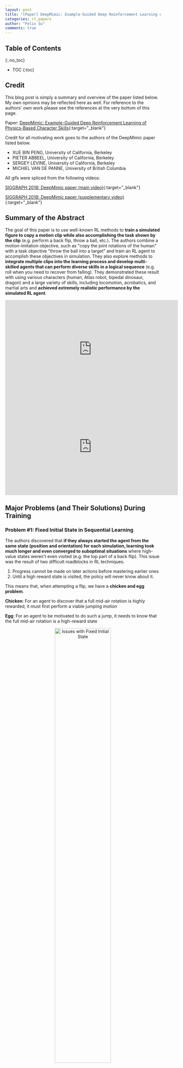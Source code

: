 ```yaml
---
layout: post
title: "[Paper] DeepMimic: Example-Guided Deep Reinforcement Learning of Physics-Based Character Skills"
categories: rl_papers
author: "Felix Su"
comments: true
---
```


## Table of Contents
{:.no_toc}
* TOC
{:toc}

## Credit

This blog post is simply a summary and overview of the paper listed below. My own opinions may be reflected here as well. For reference to the authors' own work please see the references at the very bottom of this page.

Paper: [DeepMimic: Example-Guided Deep Reinforcement Learning of Physics-Based Character Skills](https://xbpeng.github.io/projects/DeepMimic/2018_TOG_DeepMimic.pdf){:target="_blank"}

Credit for all motivating work goes to the authors of the DeepMimic paper listed below.

- XUE BIN PENG, University of California, Berkeley
- PIETER ABBEEL, University of California, Berkeley
- SERGEY LEVINE, University of California, Berkeley
- MICHIEL VAN DE PANNE, University of British Columbia

All gifs were spliced from the following videos:

[SIGGRAPH 2018: DeepMimic paper (main video)](https://youtu.be/vppFvq2quQ0){:target="_blank"}

[SIGGRAPH 2018: DeepMimic paper (supplementary video)](https://youtu.be/8KdDwRLtNHQ){:target="_blank"}

## Summary of the Abstract

The goal of this paper is to use well-known RL methods to **train a simulated figure to copy a motion clip while also accomplishing the task shown by the clip** (e.g. perform a back flip, throw a ball, etc.). The authors combine a motion-imitation objective, such as "copy the joint rotations of the human" with a task objective "throw the ball into a target" and train an RL agent to accomplish these objectives in simulation. They also explore methods to **integrate multiple clips into the learning process and develop multi-skilled agents that can perform diverse skills in a logical sequence** (e.g. roll when you need to recover from falling). They demonstrated these result with using various characters (human, Atlas robot, bipedal dinosaur, dragon) and a large variety of skills, including locomotion, acrobatics, and martial arts and **achieved extremely realistic performance by the simulated RL agent**.

<div style="text-align:center">
	<iframe width="560" height="315" src="https://www.youtube.com/embed/vppFvq2quQ0" frameborder="0" allow="accelerometer; autoplay; encrypted-media; gyroscope; picture-in-picture" allowfullscreen></iframe>
	<iframe width="560" height="315" src="https://www.youtube.com/embed/8KdDwRLtNHQ" frameborder="0" allow="accelerometer; autoplay; encrypted-media; gyroscope; picture-in-picture" allowfullscreen></iframe>
</div>

## Major Problems (and Their Solutions) During Training

### Problem #1: Fixed Initial State in Sequential Learning

The authors discovered that **if they always started the agent from the same state (position and orientation) for each simulation, learning took much longer and even converged to suboptimal situations** where high-value states weren't even visited (e.g. the top part of a back flip). This issue was the result of two difficult roadblocks in RL techniques.

1. Progress cannot be made on later actions before mastering earlier ones
2. Until a high reward state is visited, the policy will never know about it.

This means that, when attempting a flip, we have a **chicken and egg problem**.

**Chicken**: For an agent to discover that a full mid-air rotation is highly rewarded, it must first perform a viable jumping motion

**Egg**: For an agent to be motivated to do such a jump, it needs to know that the full mid-air rotation is a high-reward state

<div style="text-align:center">
	<img src="/assets/img/deepmimic/no_rsi.gif" width="60%" alt="Issues with Fixed Initial State">
</div>
<br>

### Solution: Reference State Initialization

To solve the chicken and egg issue, we simply initialize each episode with a randomly sampled state from the reference motion. If we do this, **our agent can learn from high reward states before even learning how to reach them**.

Note: This works because the agent will learn to converge to the initially sampled reference state. This is important because if we don't converge to the initially sampled state, then learning from that state could be much less useful.

<div style="text-align:center">
	<img src="/assets/img/deepmimic/rsi.png" width="60%" alt="Reference State Initialization">
</div>
<br>

### Problem #2: Fixed Period Termination for Cyclic Tasks

By **fixing the number of timesteps that a simulation takes before it automatically terminates and by having no failure condition that zeros out the reward for the remainder of a training cycle**, the resulting data will be **dominated by agents attempting to recover from failures instead of focusing on globally optimizing the task**. This is the case because failures happen more often than successes and are hard to recover from.

Here is an example where an agent falls on the floor and continuous attempting a flip in that state instead of accomplishing the flip.

<div style="text-align:center">
	<img src="/assets/img/deepmimic/no_et.gif" width="60%" alt="Issues with Fixed Period Termination">
</div>
<br>

### Solution: Early Termination

To solve this, we must simply stop any training episode that reaches some termination criteria (i.e. the torso hits the ground). After this time, the agent is left with zero reward for the remainder of the episode (eliminating the effect of any data from further actions).

This simple solution biases the data distribution in favor of samples that are actually relevant to the global task.

<mark>As we see here, the combination of these two solutions removes limiters that would prevent our agents from succeeding.</mark>

<div style="text-align:center">
	<img src="/assets/img/deepmimic/rsi_et.gif" width="60%" alt="Reference State Initialization + Early Termination Success">
	<br>
	Left: RSI+ET. Middle: No RSI. Right: No ET
</div>
<br>

## Neural Network Architectures

### Policy Network

The authors used a neural network to map state $s$ and goal $g$ to a Gaussian action distribution, represented by a layer of linear units (one for each action dimension (joint)). They would use the resulting Gaussian means $\mu(s)$ and a fixed diagonal covariance matrix (hyperparameter) to sample actions for their training.

*Note: This network is augmented with a height map for vision-based tasks.*

$$\pi(a \mid s) = \mathcal{N}(\mu(s), \Sigma)$$

<div style="text-align:center">
	<img src="/assets/img/deepmimic/policy_network.png" width="60%" alt="Policy Network">
</div>
<br>

### Value Network

Another neural network was used to map state $s$ and goal $g$ to a single estimated value $V(s)$, which would represent how "good" that given state was. This network is designed almost identically to the policy network, but output layer consists of a single linear unit.

<div style="text-align:center">
	<img src="/assets/img/deepmimic/value_network.png" width="60%" alt="Value Network">
</div>
<br>

## Algorithm

### (PPO) Proximal Policy Optimization

The authors used PPO because it does well to mitigate high variance issues with policy gradients and avoids the difficulties of enforcing hard KL divergence constraints as in TRPO.

<div style="text-align:center">
	<img src="/assets/img/deepmimic/ppo_algo.png" width="100%" alt="Proximal Policy Optimization Pseudocode">
</div>
<br>

### Temporal Difference (TD) Target Value Estimator

TBD

### Generalize Advantage Estimate (GAE)

TBD

### Surrogate Clip Loss

TBD

## Two Term Reward

The **combined imitation objective and task objective** used for training is defined as such:

$$r_t = \omega^I r_t^I + \omega^G r_t^G$$

- Reward weights $\omega^I$ and $\omega^G$ are tunable hyperparameters
- $r_t^I$ is the **imitation reward**
- $r_t^G$ is the **task reward**

### Imitation Reward

The imitation reward is further broken down into 4 components:

$$r_t^I = =\omega^p r_t^p + \omega^v r_t^v + \omega^e r_t^e + \omega^c r_t^c$$

$$\omega^p = 0.65, \omega^v = 0.1, \omega^e = 0.15, \omega^c = 0.1$$

Where the following definitions and objectives are given:

|$r_t^p$|**Pose Reward**|Match joint orientations|
|$r_t^v$|**Velocity Reward**|Match joint velocities|
|$r_t^e$|**End-Effector Reward**|Match positions of hands and feet|
|$r_t^c$|**Center of Mass Reward**|Match center of mass positions|

#### Pose Reward

By including this in the imitation objective, the agent will **minimize the difference between the joint orientation quaternions** of the reference motion and the simulated character.

$$r_t^p =\exp\bigg[-2\bigg(\sum_j \|\hat{q}_t^j \ominus q_t^j\|^2\bigg)\bigg]$$

Variable and Operation definitions:

|$\hat{q}_t^j$|Orientation of the reference agent's $j$-th joint at timestep $t$ (represented as a quaternion)|
|$q_t^j$|Orientation of the simulated agent's $j$-th joint at timestep $t$ (represented as a quaternion)|
|$$\left\lVert\hat{q}_t^j \ominus q_t^j\right\rVert$$|Gives the absolute difference between 2 quaternions in terms of scalar rotation about the quaternion axis (in radians)|

#### Velocity Reward

This causes the agent to **minimize the difference between local joint velocities** of the reference character and the simulated character.

$$r_t^v =\exp\bigg[-0.1\bigg(\sum_j \|\hat{\dot{q}}_t^j - \dot{q}_t^j\|^2\bigg)\bigg]$$

Variable and Operation definitions:

|$\hat{\dot{q}}_t^j$|Target velocity of $j$-th reference joint (calculated by finite difference using data)|
|$\dot{q}_t^j$|Angular velocity of the $j$-th joint in simulation|

#### End-Effector Reward

This allows the agent to **minimize the difference between the end-effector positions** of the reference motion and the simulated character.

$$r_t^e =\exp\bigg[-40\bigg(\sum_e \|\hat{p}_t^e - p_t^e\|^2\bigg)\bigg]$$

$$e \in [\text{left foot, right foot, left hand, right hand}]$$

Variable and Operation definitions:

|$\hat{p}_t^e$|3D world position (in meters) of the $e$-th reference end-effector|
|$p_t^e$|3D world position (in meters) of the $e$-th end-effector in simulation|

#### Center of Mass Reward

Finally, the agent will also **minimize the difference between the center of mass point** of the reference and simulated characters.

$$r_t^c = \exp\bigg[-10(\|\hat{p}_t^c - p_t^c\|)\bigg]$$

Variable and Operation definitions:

|$\hat{p}_t^c$|Reference character's center of mass|
|$p_t^c$|Simulated character's center of mass|

### Task Rewards (Various Types)

**Note: For all of these, if a vision system is needed (i.e. terrain has obstacles, bumps, etc.), the policy and value networks are augmented with a height map as noted in the [network architecture section]({{site.url}}{{page.url}}#neural-network-architectures).**

#### Target Heading (Walking in a Specified Direction)
This task reward penalizes the agent from moving slower than the desired speed along the target direction, but does not penalize it for exceeding the requested speed.

$$r_t^G = \exp\bigg[-2.5 \max(0, v^* - v_t^Td_t^*)^2\bigg]$$

Variable and Operation definitions:

|$v^*$|Reference agent's velocity|
|$$v_t^Td_t^*$$|Projection of the simulated agent's velocity along the proper direction $$d^*$$. This will be less than $$v^*$$ if the agent is moving slower than $$v^*$$ along $$d^*$$.|

#### Terrain Traversal

This goal is constructed exactly the same way as the target heading goal, but the target is in a fixed direction. The authors also used a "progressive learning" approach where they first trained a fully connected network to imitate reference motions on a flat terrain, then augmented the networks with height map inputs and convolutional layers and trained the agent on irregular environments.

<div style="text-align:center">
	<img src="/assets/img/deepmimic/run_dense_gaps.gif" width="60%" alt="Target Heading">
</div>
<br>

#### Strike / Throw

The objective here is for the agent to strike a randomly placed spherical target using a specific link (e.g. arm, leg, etc.) or projectile.

$$
r_t^G = 
\begin{cases}
   1 && \text{target has been hit}\\
   \exp[-4\|p_t^{tar} - p_t^e\|^2] && \text{otherwise}
\end{cases}
$$

Variable and Operation definitions:

|$p_t^{tar}$|3D world location of target|
|$p_t^e$|3D world location of link or projectile used to hit target|

<div style="text-align:center">
	<img src="/assets/img/deepmimic/spinkick_strike.gif" width="60%" alt="Strike">
</div>
<br>

<div style="text-align:center">
	<img src="/assets/img/deepmimic/throw.gif" width="60%" alt="Strike">
</div>
<br>

## Enabling A Multi-Skilled Agent

### Multi-Clip Reward

By using an imitation reward that can choose which reference state motion to copy between multiple clips, this gives the policy the flexibility to select and optimize on the most appropriate clip in a given situation (i.e. The clip that yields the highest total reward $r_t$ remember that this includes the task reward)

$$r_t^I = \max_{j=1, \ldots, k} r_t^j$$

Variable and Operation definitions:

|$r_t^j$|Imitation reward for clip $j$ of $k$|

<div style="text-align:center">
	<img src="/assets/img/deepmimic/multi_clip_2.gif" width="60%" alt="Multi-Clip Training">
</div>
<br>

<div style="text-align:center">
	<img src="/assets/img/deepmimic/multi_clip.gif" width="60%" alt="Multi-Clip Result">
</div>
<br>

### Skill Selector

To allow a human operator to be able to manually instruct the agent to perform various tasks (select a skill), we can eliminate the task reward $r_t^G$ because we no longer need it. Instead, we randomly select a clip and optimize only the imitation reward $r_t^I$ for that clip.

By randomly and uniformly sampling the reference clips during training, this enforces the policy to learn transition between all skills within the set of clips.

<div style="text-align:center">
	<img src="/assets/img/deepmimic/skill_selector.gif" width="60%" alt="Skill Selector">
</div>
<br>

### Composite Policy

Instead of using a single policy as we did for the single clip tasks, we can create a composite policy for a variety of different action sequences to optimize for the best outcome given any state.

As you see below, the policies with larger expected values at a given state will more likely be selected. This gives the agent the desired behavior of using the most logical action to recover from bad states. For example, if the agent is knocked down during a cartwheel by an external force, it will recover by rolling and standing up instead of continuing to cartwheel.

$$\prod(a \mid s) = \sum_{i=1}^k p^i(s)\pi^i(a \mid s)$$

$$p^i(s) = \frac{\exp[V^i(s)/\mathcal{T}]}{\sum_{j=1}^{k}\exp[V^i(s)/\mathcal{T}]}$$


Variable and Operation definitions:

|$\pi^i(a \mid s)$|Policy representing a likelihood of choosing some action $a$ given some state $s$|
|$p^i(s)$|Probability of selecting policy $i$ given some state $s$|
|$V^i(s)$|The result of the value function given some state $s$ to determine how good being in state $s$ is|

Note: The ratio seen above is also termed a [Boltzmann distribution](http://www.thermopedia.com/content/593/){:target="_blank"}, which has roots in thermodynamics. Here, it is applied as a sort of boosting term (see: Section 7.3 of [http://snasiriany.me/files/ml-book.pdf](http://snasiriany.me/files/ml-book.pdf){:target="_blank"}) to cause policies that will perform better in the given state to have higher probabilities of being chosen.

<div style="text-align:center">
	<img src="/assets/img/deepmimic/composite_policy.gif" width="60%" alt="Composite Policy">
</div>
<br>

## Other Results

When comparing the DeepMimic results to the results of other RL based humanoid control tasks, we see a massive improvement in realism. By using reference motions, the authors have used a semi-supervised approach to include realism into their global reward. By adding robustness to their model they could also react to adversarial physical forces and train arbitrary agents with varying sizes and shapes to perform well for all skills.

*Credit: Photos and captions taken from the "More Results" section of the BAIR blog post: [Toward a Virtual Stuntman](https://bair.berkeley.edu/blog/2018/04/10/virtual-stuntman/){:target="_blank"} by Xue Bin (Jason) Peng.*

<div style="text-align:center">
	<img src="/assets/img/deepmimic/realistic_run.gif" width="30%" alt="Winding Balance Beam">
	<img src="/assets/img/deepmimic/unrealistic_run.gif" width="20%" alt="Realistic Run">
	<br>
	Left: DeepMimic, Right: Other RL techniques for humanoid running
</div>
<br><br>

<div style="text-align:center">
	<img src="/assets/img/deepmimic/all_skills.gif" width="100%" alt="All Skills">
	<br>
	All skills learned by the humanoid agent
</div>
<br><br>

<div style="text-align:center">
	<img src="/assets/img/deepmimic/atlas_spinkick.gif" width="30%" alt="Atlas Spinkick">
	<img src="/assets/img/deepmimic/atlas_backflip.gif" width="30%" alt="Atlas Backflip">
	<br>
	Atlas trained to perform a spin-kick and backflip. The policies are robust to significant perturbations.
</div>
<br><br>

<div style="text-align:center">
	<img src="/assets/img/deepmimic/trex.gif" width="60%" alt="T-Rex">
	<br>
	Simulated T-Rex trained to imitate artist-authored keyframes.
</div>
<br><br>

<div style="text-align:center">
	<img src="/assets/img/deepmimic/lion.gif" width="60%" alt="Lion">
	<br>
	Simulated lion. Reference motion courtesy of <a href="https://zivadynamics.com/lion-project" target="_blank">Ziva Dynamics</a>.
</div>
<br><br>

<div style="text-align:center">
	<img src="/assets/img/deepmimic/dragon.gif" width="60%" alt="Dragon">
	<br>
	Simulated dragon with a 418D state space and 94D action space.
</div>
<br>

## Relevant Topics
- (PPO) Proximal Policy Optimization
- Reducing Variance

## Sources
- [Paper] DeepMimic: Example-Guided Deep Reinforcement Learning of Physics-Based Character Skills
	- [https://xbpeng.github.io/projects/DeepMimic/index.html](https://xbpeng.github.io/projects/DeepMimic/index.html){:target="_blank"}
- Proximal Policy Optimization Algorithms
	- [https://arxiv.org/abs/1707.06347](https://arxiv.org/abs/1707.06347){:target="_blank"} 
- A Comprehensive Guide to Machine Learning
    - [http://snasiriany.me/files/ml-book.pdf](http://snasiriany.me/files/ml-book.pdf){:target="_blank"} 
- Xue Bin (Jason) Peng: Towards a Virtual Stuntman
	- [https://bair.berkeley.edu/blog/2018/04/10/virtual-stuntman/](https://bair.berkeley.edu/blog/2018/04/10/virtual-stuntman/){:target="_blank"} 
- SIGGRAPH 2018: DeepMimic paper (main video)
	- [https://youtu.be/vppFvq2quQ0](https://youtu.be/vppFvq2quQ0){:target="_blank"} 
